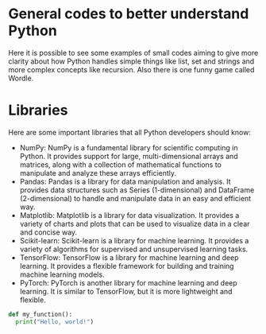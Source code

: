 # General codes to better understand Python
Here it is possible to see some examples of small codes aiming to give more clarity about how Python handles simple things like list, set and strings and more complex concepts like recursion. Also there is one funny game called Wordle. 

# Libraries
Here are some important libraries that all Python developers should know:

- NumPy: NumPy is a fundamental library for scientific computing in Python. It provides support for large, multi-dimensional arrays and matrices, along with a collection of mathematical functions to manipulate and analyze these arrays efficiently.
- Pandas: Pandas is a library for data manipulation and analysis. It provides data structures such as Series (1-dimensional) and DataFrame (2-dimensional) to handle and manipulate data in an easy and efficient way.
- Matplotlib: Matplotlib is a library for data visualization. It provides a variety of charts and plots that can be used to visualize data in a clear and concise way.
- Scikit-learn: Scikit-learn is a library for machine learning. It provides a variety of algorithms for supervised and unsupervised learning tasks.
- TensorFlow: TensorFlow is a library for machine learning and deep learning. It provides a flexible framework for building and training machine learning models.
- PyTorch: PyTorch is another library for machine learning and deep learning. It is similar to TensorFlow, but it is more lightweight and flexible.

```python
def my_function():
  print("Hello, world!")
